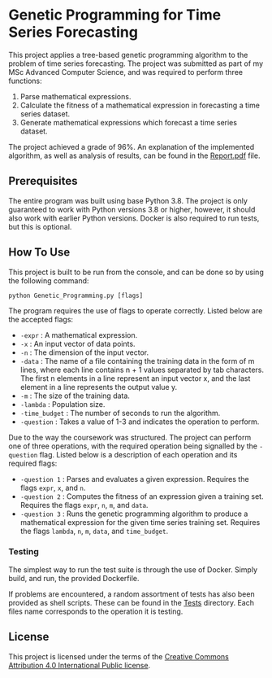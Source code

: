 # Genetic Programming for Time Series Forecasting

This project applies a tree-based genetic programming algorithm to the problem of time series forecasting. The project was submitted as part of my MSc Advanced Computer Science, and was required to perform three functions:

1. Parse mathematical expressions.
2. Calculate the fitness of a mathematical expression in forecasting a time series dataset.
3. Generate mathematical expressions which forecast a time series dataset.

The project achieved a grade of 96%. An explanation of the implemented algorithm, as well as analysis of results, can be found in the [Report.pdf](Report.pdf) file.

## Prerequisites

The entire program was built using base Python 3.8. The project is only guaranteed to work with Python versions 3.8 or higher, however, it should also work with earlier Python versions. Docker is also required to run tests, but this is optional.

## How To Use

This project is built to be run from the console, and can be done so by using the following command:

```
python Genetic_Programming.py [flags]
```

The program requires the use of flags to operate correctly. Listed below are the accepted flags:

- `-expr` : A mathematical expression.
- `-x` : An input vector of data points.
- `-n` : The dimension of the input vector.
- `-data` : The name of a file containing the training data in the form of m lines, where each line contains n + 1 values separated by tab characters. The first n elements in a line represent an input vector x, and the last element in a line represents the output value y.
- `-m` : The size of the training data.
- `-lambda` : Population size.
- `-time_budget` : The number of seconds to run the algorithm.
- `-question` : Takes a value of 1-3 and indicates the operation to perform.

Due to the way the coursework was structured. The project can perform one of three operations, with  the required operation being signalled by the `-question` flag. Listed below is a description of each operation and its required flags:

- `-question 1` : Parses and evaluates a given expression. Requires the flags `expr`, `x`, and `n`.
- `-question 2` : Computes the fitness of an expression given a training set. Requires the flags `expr`, `n`, `m`, and `data`.
- `-question 3` : Runs the genetic programming algorithm to produce a mathematical expression for the given time series training set. Requires the flags `lambda`, `n`, `m`, `data`, and `time_budget`.

### Testing

The simplest way to run the test suite is through the use of Docker. Simply build, and run, the provided Dockerfile.

If problems are encountered, a random assortment of tests has also been provided as shell scripts. These can be found in the [Tests](Tests/) directory. Each files name corresponds to the operation it is testing.

## License

This project is licensed under the terms of the [Creative Commons Attribution 4.0 International Public license](License.md).
